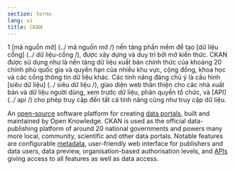 ```yaml
---
section: terms
lang: vi
title: CKAN
---
```

1 [mã nguồn mở] (../ mã nguồn mở /) nền tảng phần mềm để tạo [dữ liệu cổng] (../ dữ liệu-cổng /), được xây dựng và duy trì bởi mở kiến thức. CKAN được sử dụng như là nền tảng dữ liệu xuất bản chính thức của khoảng 20 chính phủ quốc gia và quyền hạn của nhiều khu vực, cộng đồng, khoa học và các cổng thông tin dữ liệu khác. Các tính năng đáng chú ý là cấu hình [siêu dữ liệu] (../ siêu dữ liệu /), giao diện web thân thiện cho các nhà xuất bản và dữ liệu người dùng, xem trước dữ liệu, phân quyền tổ chức, và [API] (../ api /) cho phép truy cập đến tất cả tính năng cũng như truy cập dữ liệu.


An [open-source](../open-source/) software platform for creating [data portals](../data-portal/), built and maintained by Open Knowledge. CKAN is used as the official data-publishing platform of around 20 national governments and powers many more local, community, scientific and other data portals. Notable features are configurable [metadata](../metadata/), user-friendly web interface for publishers and data users, data preview, organisation-based authorisation levels, and [APIs](../api/) giving access to all features as well as data access.
